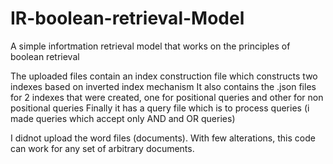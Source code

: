 # IR-boolean-retrieval-Model
A simple infortmation retrieval model that works on the principles of boolean retrieval

The uploaded files contain an index construction file which constructs two indexes based on inverted index mechanism
It also contains the .json files for 2 indexes that were created, one for positional queries and other for non positional queries
Finally it has a query file which is to process queries (i made queries which accept only AND and OR queries)

I didnot upload the word files (documents). With few alterations, this code can work for any set of arbitrary documents.
